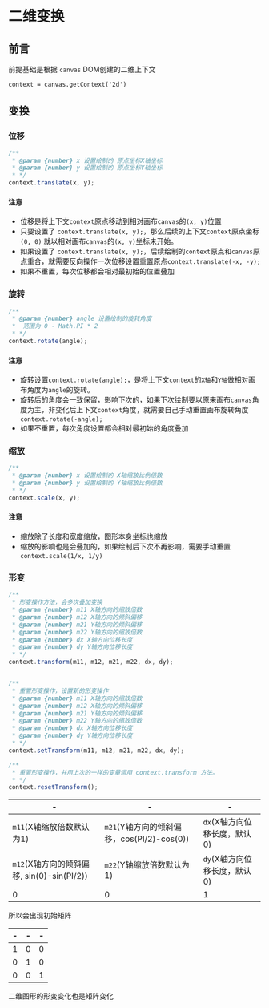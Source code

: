 # 二维变换

## 前言

前提基础是根据 `canvas` DOM创建的二维上下文

 `context = canvas.getContext('2d')`

## 变换

### 位移

```js
/**
 * @param {number} x 设置绘制的 原点坐标X轴坐标
 * @param {number} y 设置绘制的 原点坐标Y轴坐标
 * */
context.translate(x, y);
```

#### 注意

- 位移是将上下文`context`原点移动到相对画布`canvas`的`(x, y)`位置
- 只要设置了 `context.translate(x, y);`，那么后续的上下文`context`原点坐标`(0, 0)` 就以相对画布`canvas`的`(x, y)`坐标未开始。
- 如果设置了 `context.translate(x, y);`，后续绘制的`context`原点和`canvas`原点重合，就需要反向操作一次位移设置重置原点`context.translate(-x, -y);`
- 如果不重置，每次位移都会相对最初始的位置叠加

### 旋转

```js
/**
 * @param {number} angle 设置绘制的旋转角度
 *  范围为 0 - Math.PI * 2
 * */
context.rotate(angle);
```

#### 注意

- 旋转设置`context.rotate(angle);`，是将上下文`context`的`X轴`和`Y轴`做相对画布角度为`angle`的旋转。
- 旋转后的角度会一致保留，影响下次的，如果下次绘制要以原来画布`canvas`角度为主，非变化后上下文`context`角度，就需要自己手动重置画布旋转角度`context.rotate(-angle);`
- 如果不重置，每次角度设置都会相对最初始的角度叠加


### 缩放

```js
/**
 * @param {number} x 设置绘制的 X轴缩放比例倍数
 * @param {number} y 设置绘制的 Y轴缩放比例倍数
 * */
context.scale(x, y);
```

#### 注意

- 缩放除了长度和宽度缩放，图形本身坐标也缩放
- 缩放的影响也是会叠加的，如果绘制后下次不再影响，需要手动重置`context.scale(1/x, 1/y)`


### 形变

```js
/**
 * 形变操作方法，会多次叠加变换
 * @param {number} m11 X轴方向的缩放倍数
 * @param {number} m12 X轴方向的倾斜偏移
 * @param {number} m21 Y轴方向的倾斜偏移
 * @param {number} m22 Y轴方向的缩放倍数
 * @param {number} dx X轴方向位移长度
 * @param {number} dy Y轴方向位移长度
 * */
context.transform(m11, m12, m21, m22, dx, dy);


/**
 * 重置形变操作，设置新的形变操作
 * @param {number} m11 X轴方向的缩放倍数
 * @param {number} m12 X轴方向的倾斜偏移
 * @param {number} m21 Y轴方向的倾斜偏移
 * @param {number} m22 Y轴方向的缩放倍数
 * @param {number} dx X轴方向位移长度
 * @param {number} dy Y轴方向位移长度
 * */
context.setTransform(m11, m12, m21, m22, dx, dy);

/**
 * 重置形变操作，并用上次的一样的变量调用 context.transform 方法。
 * */
context.resetTransform();
```

|-|-|-|
|---|---|---|
|`m11`(X轴缩放倍数默认为1)|`m21`(Y轴方向的倾斜偏移，cos(PI/2)-cos(0))|`dx`(X轴方向位移长度，默认0)|
|`m12`(X轴方向的倾斜偏移, sin(0)-sin(PI/2))|`m22`(Y轴缩放倍数默认为1)|`dy`(X轴方向位移长度，默认0)|
|0|0|1|

所以会出现初始矩阵

|-|-|-|
|---|---|---|
|1|0|0|
|0|1|0|
|0|0|1|


二维图形的形变变化也是矩阵变化







